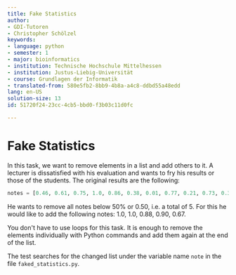 ```yaml
---
title: Fake Statistics
author:
- GDI-Tutoren
- Christopher Schölzel
keywords:
- language: python
- semester: 1
- major: bioinformatics
- institution: Technische Hochschule Mittelhessen
- institution: Justus-Liebig-Universität
- course: Grundlagen der Informatik
- translated-from: 580e5fb2-8bb9-4b8a-a4c8-ddbd55a48edd
lang: en-US
solution-size: 13
id: 51720f24-23cc-4cb5-bbd0-f3b03c11d0fc

---
```

# Fake Statistics

In this task, we want to remove elements in a list and add others to it.
A lecturer is dissatisfied with his evaluation and wants to fry his results or those of the students.
The original results are the following:

```python
notes = [0.46, 0.61, 0.75, 1.0, 0.86, 0.38, 0.01, 0.77, 0.21, 0.73, 0.32, 0.99]
```

He wants to remove all notes below 50% or 0.50, i.e. a total of 5. For this he would like to add the following notes:
1.0, 1.0, 0.88, 0.90, 0.67.

You don't have to use loops for this task. It is enough to remove the elements individually with Python commands and add them again at the end of the list.

The test searches for the changed list under the variable name `note` in the file `faked_statistics.py`.
